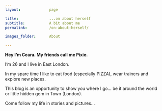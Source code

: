 ```yaml
---
layout: 			page

title: 				...on about herself
subtitle:			A bit about me
permalink: 			/on-about-herself/

images_folder:		About

---
```


**Hey I’m Ceara. My friends call me Pixie.**

I’m 26 and I live in East London.

In my spare time I like to eat food (especially PIZZA), wear trainers and explore new places.

This blog is an opportunity to show you where I go... be it around the world or little hidden gem in Town (London). 

Come follow my life in stories and pictures...
